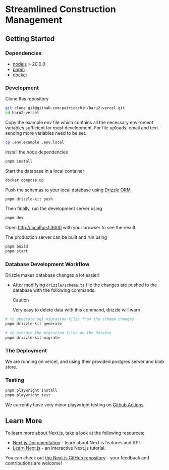 # Streamlined Construction Management

## Getting Started

### Dependencies

- [nodejs](https://nodejs.org/) > 20.0.0
- [pnpm](https://pnpm.io/)
- [docker](https://www.docker.com/)

### Development

Clone this repository

```bash
git clone git@github.com:patrickchin/haru2-vercel.git
cd haru2-vercel
```

Copy the example env file which contains all the necessary enviroment variables
sufficient for most development. For file uploads, email and text sending more
variables need to be set.

```bash
cp .env.example .env.local
```

Install the node dependencies

```bash
pnpm install
```

Start the database in a local container

```bash
docker compose up
```

Push the schemas to your local database using [Drizzle ORM](https://orm.drizzle.team)

```bash
pnpm drizzle-kit push
```

Then finally, run the development server using

```bash
pnpm dev
```

Open [http://localhost:3000](http://localhost:3000) with your browser to see the result.

The production server can be built and run using

```bash
pnpm build
pnpm start
```

### Database Development Workflow

Drizzle makes database changes a lot easier!

- After modifying `drizzle/schema.ts` file the changes are pushed to the database with the following commands:
  > [!CAUTION]
  > Very easy to delete data with this command, drizzle will warn

```bash
# to generate sql migration files from the schema changes
pnpm drizzle-kit generate

# to execute the migration files on the databse
pnpm drizzle-kit migrate
```

### The Deployment

We are running on vercel, and using their provided postgres server and blob store.

### Testing

```bash
pnpm playwright install
pnpm playwright test
```

We currently have very minor playwright testing on [Github Actions](https://github.com/patrickchin/haru2-vercel/actions)

## Learn More

To learn more about Next.js, take a look at the following resources:

- [Next.js Documentation](https://nextjs.org/docs) - learn about Next.js features and API.
- [Learn Next.js](https://nextjs.org/learn) - an interactive Next.js tutorial.

You can check out [the Next.js GitHub repository](https://github.com/vercel/next.js/) - your feedback and contributions are welcome!
